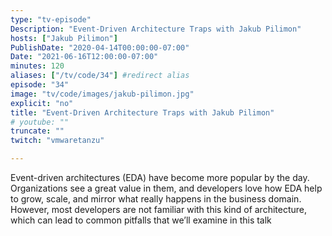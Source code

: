 ```yaml
---
type: "tv-episode"
Description: "Event-Driven Architecture Traps with Jakub Pilimon"
hosts: ["Jakub Pilimon"]
PublishDate: "2020-04-14T00:00:00-07:00"
Date: "2021-06-16T12:00:00-07:00"
minutes: 120
aliases: ["/tv/code/34"] #redirect alias
episode: "34"
image: "tv/code/images/jakub-pilimon.jpg"
explicit: "no"
title: "Event-Driven Architecture Traps with Jakub Pilimon"
# youtube: ""
truncate: ""
twitch: "vmwaretanzu"

---
```


Event-driven architectures (EDA) have become more popular by the day. Organizations see a great value in them, and developers love how EDA help to grow, scale, and mirror what really happens in the business domain. However, most developers are not familiar with this kind of architecture, which can lead to common pitfalls that we’ll examine in this talk